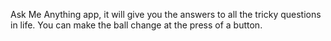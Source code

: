Ask Me Anything app, it will give you the answers to all the tricky questions in life. You can make the ball change at the press of a button. 
